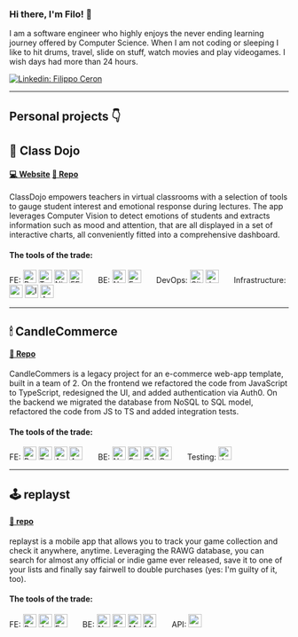 <!--
**grampassonnia/grampassonnia** is a ✨ _special_ ✨ repository because its `README.md` (this file) appears on your GitHub profile.

Here are some ideas to get you started:

- 🔭 I’m currently working on ...
- 🌱 I’m currently learning ...
- 👯 I’m looking to collaborate on ...
- 🤔 I’m looking for help with ...
- 💬 Ask me about ...
- 📫 How to reach me: ...
- 😄 Pronouns: ...
- ⚡ Fun fact: ...
-->

### Hi there, I'm Filo! 👋

I am a software engineer who highly enjoys the never ending learning journey offered by Computer Science. When I am not coding or sleeping I like to hit drums, travel, slide on stuff, watch movies and play videogames. I wish days had more than 24 hours. 

[![Linkedin: Filippo Ceron](https://img.shields.io/badge/-Filippo_Ceron-blue?style=flat-square&logo=Linkedin&logoColor=white&link=https://www.linkedin.com/in/filippo-ceron/)](https://www.linkedin.com/in/filippo-ceron/)

---

## Personal projects 👇

## 🥋 Class Dojo  
####  [💻 Website](https://www.classdojo.ninja) [📜 Repo](https://github.com/class-dojo) 
ClassDojo empowers teachers in virtual classrooms with a selection of tools to gauge student interest and emotional response during lectures. The app leverages Computer Vision to detect emotions of students and extracts information such as mood and attention, that are all displayed in a set of interactive charts, all conveniently fitted into a comprehensive dashboard.

#### The tools of the trade:
FE: <img src="https://cdn.jsdelivr.net/gh/devicons/devicon/icons/react/react-original.svg" width="24px" title="React"/> <img src="https://cdn.jsdelivr.net/gh/devicons/devicon/icons/typescript/typescript-original.svg"  width="24px" title="Typescript" /> <img src="https://images.opencollective.com/nivo/cb64dea/logo/256.png" width="24px" title="Nivo"/> <img src="https://jeromewu.github.io/static/107d248b86a21db313af2f7df1c1ded1/6f3f2/ffmpeg-wasm-logo.png" width="24px" title="FFmpeg.wasm"/> &nbsp; &nbsp; &nbsp; 
BE: <img src="https://the-guild.dev//blog-assets/nodejs-esm/nodejs_logo.png" width="24px" title="Node.js"/> <img src="https://w7.pngwing.com/pngs/925/447/png-transparent-express-js-node-js-javascript-mongodb-node-js-text-trademark-logo.png" width="24px" title="Express" /> &nbsp; &nbsp; &nbsp; 
DevOps: <img src="https://archive.org/download/github.com-actions-starter-workflows_-_2020-01-25_22-21-15/cover.jpg" width="24px" title="Github Actions" /> <img src="https://rtask.thinkr.fr/wp-content/uploads/moby-logo.png" height="24px" title="docker" /> &nbsp; &nbsp; &nbsp; 
Infrastructure: <img src="https://customcodefactory.com/wp-content/uploads/2019/12/aws-app-icon.jpg" width="24px" height="24px" title="aws"/> <img src="https://upload.wikimedia.org/wikipedia/commons/thumb/5/5c/Amazon_Lambda_architecture_logo.svg/1200px-Amazon_Lambda_architecture_logo.svg.png" height="24px" title="lambda" /> <img src="https://hackster.imgix.net/uploads/attachments/812417/68747470733a2f2f73332e616d617a6f6e6177732e636f6d2f6177737365727669636562726f6b65722f69636f6e732f416d617a6f6e52656b6f676e6974696f6e5f4c415247452e706e67.png?auto=compress%2Cformat&w=400&h=300&fit=max" height="24px" title="AWS Rekognition"/> &nbsp; &nbsp; &nbsp;

---

## 🕯 CandleCommerce  
#### [📜 Repo](https://github.com/KachiiC/CandleCommerce)
CandleCommers is a legacy project for an e-commerce web-app template, built in a team of 2. On the frontend we refactored the code from JavaScript to TypeScript, redesigned the UI, and added authentication via Auth0. On the backend we migrated the database from NoSQL to SQL model, refactored the code from JS to TS and added integration tests.  

#### The tools of the trade:
FE: <img src="https://cdn.jsdelivr.net/gh/devicons/devicon/icons/react/react-original.svg" width="24px" title="React"/> <img src="https://cdn.jsdelivr.net/gh/devicons/devicon/icons/typescript/typescript-original.svg"  width="24px" title="Typescript" /> <img src="https://images.opencollective.com/ant-design/6f1eb50/logo/256.png" width="24px" title="Ant Design"/> <img src="https://ps.w.org/auth0/assets/icon-256x256.png?rev=1194871" width="24px" title="Auth0"/> &nbsp; &nbsp; &nbsp; 
BE: <img src="https://the-guild.dev//blog-assets/nodejs-esm/nodejs_logo.png" width="24px" title="Node.js"/> <img src="https://w7.pngwing.com/pngs/925/447/png-transparent-express-js-node-js-javascript-mongodb-node-js-text-trademark-logo.png" width="24px" title="Express"/> <img src="https://res.cloudinary.com/crunchbase-production/image/upload/c_lpad,h_256,w_256,f_auto,q_auto:eco,dpr_1/rtlx0sivc7wcr75y5bkj" width="24px" title="Prisma"/> <img src="https://cdn.jsdelivr.net/gh/devicons/devicon/icons/postgresql/postgresql-original.svg" width="24px" title="PostgreSQL"/> &nbsp; &nbsp; &nbsp;
Testing: <img src="https://cdn.jsdelivr.net/gh/devicons/devicon/icons/jest/jest-plain.svg" width="24px" title="Jest"/>

---

## 🕹 replayst
####  [📜 repo](https://github.com/grampassonnia/replayst) 
replayst is a mobile app that allows you to track your game collection and check it anywhere, anytime. Leveraging the RAWG database, you can search for almost any official or indie game ever released, save it to one of your lists and finally say fairwell to double purchases (yes: I'm guilty of it, too).

#### The tools of the trade:
FE: <img src="https://cdn.jsdelivr.net/gh/devicons/devicon/icons/react/react-original.svg" width="24px" title="React Native"/> <img src="https://cdn.jsdelivr.net/gh/devicons/devicon/icons/javascript/javascript-original.svg"  width="24px" title="Javascript" /> <img src="https://play-lh.googleusercontent.com/algsmuhitlyCU_Yy3IU7-7KYIhCBwx5UJG4Bln-hygBjjlUVCiGo1y8W5JNqYm9WW3s=w480-h960-rw" width="24px" title="Expo"/> &nbsp; &nbsp; &nbsp; 
BE: <img src="https://the-guild.dev//blog-assets/nodejs-esm/nodejs_logo.png" width="24px" title="NodeJS" />  <img src="https://w7.pngwing.com/pngs/925/447/png-transparent-express-js-node-js-javascript-mongodb-node-js-text-trademark-logo.png" width="24px" title="Express" />  <img src="https://images.opencollective.com/frontendmasters/0b9cda4/logo/256.png" width="24px" title="Mongoose"/> <img src="https://cdn.jsdelivr.net/gh/devicons/devicon/icons/mongodb/mongodb-original.svg" width="24px" title="MongoDB" />  &nbsp; &nbsp; &nbsp; 
API: <img src="https://alternativesp.com/wp-content/uploads/2021/02/rawg_114822.png" width="24px" height="24px" title="rawg.io"/>


